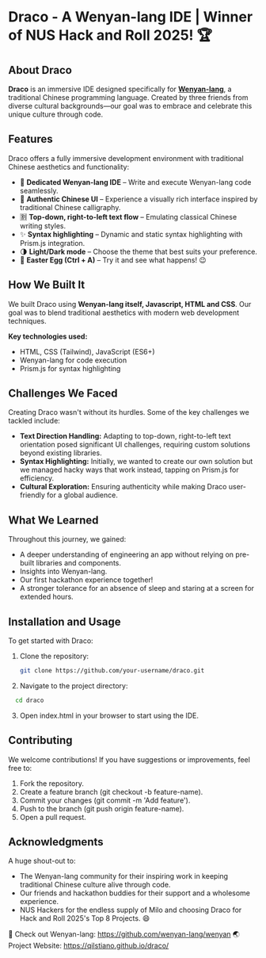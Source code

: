 # Draco - A Wenyan-lang IDE | Winner of NUS Hack and Roll 2025! 🏆

## About Draco

**Draco** is an immersive IDE designed specifically for **[Wenyan-lang](https://github.com/wenyan-lang/wenyan)**, a traditional Chinese programming language. Created by three friends from diverse cultural backgrounds—our goal was to embrace and celebrate this unique culture through code.

## Features

Draco offers a fully immersive development environment with traditional Chinese aesthetics and functionality:

- 📝 **Dedicated Wenyan-lang IDE** – Write and execute Wenyan-lang code seamlessly.
- 🎨 **Authentic Chinese UI** – Experience a visually rich interface inspired by traditional Chinese calligraphy.
- 🈹 **Top-down, right-to-left text flow** – Emulating classical Chinese writing styles.
- ✨ **Syntax highlighting** – Dynamic and static syntax highlighting with Prism.js integration.
- 🌗 **Light/Dark mode** – Choose the theme that best suits your preference.
- 🎁 **Easter Egg (Ctrl + A)** – Try it and see what happens! 😉

## How We Built It

We built Draco using **Wenyan-lang itself, Javascript, HTML and CSS**. Our goal was to blend traditional aesthetics with modern web development techniques.

**Key technologies used:**
- HTML, CSS (Tailwind), JavaScript (ES6+)
- Wenyan-lang for code execution
- Prism.js for syntax highlighting

## Challenges We Faced

Creating Draco wasn't without its hurdles. Some of the key challenges we tackled include:

- **Text Direction Handling:** Adapting to top-down, right-to-left text orientation posed significant UI challenges, requiring custom solutions beyond existing libraries.
- **Syntax Highlighting:** Initially, we wanted to create our own solution but we managed hacky ways that work instead, tapping on Prism.js for efficiency.
- **Cultural Exploration:** Ensuring authenticity while making Draco user-friendly for a global audience.

## What We Learned

Throughout this journey, we gained:

- A deeper understanding of engineering an app without relying on pre-built libraries and components.
- Insights into Wenyan-lang.
- Our first hackathon experience together!
- A stronger tolerance for an absence of sleep and staring at a screen for extended hours.

## Installation and Usage

To get started with Draco:

1. Clone the repository:
   ```bash
   git clone https://github.com/your-username/draco.git

2. Navigate to the project directory:
```bash
  cd draco
```
3. Open index.html in your browser to start using the IDE.

## Contributing
We welcome contributions! If you have suggestions or improvements, feel free to:

1. Fork the repository.
2. Create a feature branch (git checkout -b feature-name).
3. Commit your changes (git commit -m 'Add feature').
4. Push to the branch (git push origin feature-name).
5. Open a pull request.

## Acknowledgments
A huge shout-out to:

- The Wenyan-lang community for their inspiring work in keeping traditional Chinese culture alive through code.
- Our friends and hackathon buddies for their support and a wholesome experience.
- NUS Hackers for the endless supply of Milo and choosing Draco for Hack and Roll 2025's Top 8 Projects. 😄


🔗 Check out Wenyan-lang: https://github.com/wenyan-lang/wenyan
🌏 Project Website: https://qilstiano.github.io/draco/

